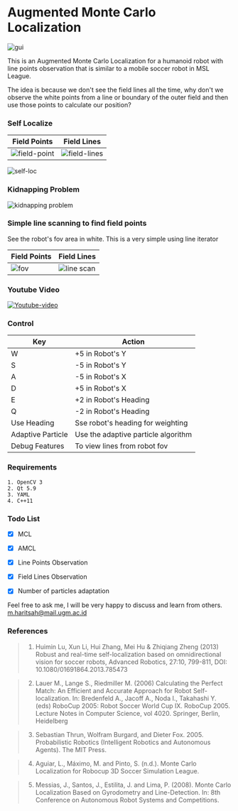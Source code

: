# Augmented Monte Carlo Localization

![gui][GUI]

This is an Augmented Monte Carlo Localization for a humanoid robot with line points observation that is similar to a mobile soccer robot in MSL League.

The idea is because we don't see the field lines all the time, why don't we observe the white points from a line or boundary of the outer field and then use those points to calculate our position?

### Self Localize
|Field Points | Field Lines | 
|---|---|
|![field-point][field_point] | ![field-lines][field_lines] |

![self-loc][self_loc]

### Kidnapping Problem
![kidnapping problem][kidnap]

### Simple line scanning to find field points
See the robot's fov area in white. This is a very simple using line iterator

|Field Points | Field Lines | 
|---|---|
|![fov][robot-fov] | ![line scan][line-scan] |

### Youtube Video
[![Youtube-video](https://img.youtube.com/vi/j8OzGcBkZvM/0.jpg)](https://www.youtube.com/watch?v=j8OzGcBkZvM)

### Control

| Key | Action |
| -------- | -------- |
| W     | +5 in Robot's Y     |
| S     | -5 in Robot's Y     |
| A     | -5 in Robot's X     |
| D     | +5 in Robot's X     |
| E     | +2 in Robot's Heading     |
| Q     | -2 in Robot's Heading     |
| Use Heading | Sse robot's heading for weighting |
| Adaptive Particle | Use the adaptive particle algorithm |
| Debug Features | To view lines from robot fov |

### Requirements

    1. OpenCV 3
    2. Qt 5.9
    3. YAML
    4. C++11

### Todo List

- [x] MCL
- [x] AMCL
- [x] Line Points Observation
- [x] Field Lines Observation
- [x] Number of particles adaptation


Feel free to ask me, I will be very happy to discuss and learn from others. m.haritsah@mail.ugm.ac.id



### References

> 1.  Huimin Lu, Xun Li, Hui Zhang, Mei Hu & Zhiqiang Zheng (2013) Robust and real-time self-localization based on omnidirectional vision for soccer robots, Advanced Robotics, 27:10, 799-811, DOI: 10.1080/01691864.2013.785473 

> 2. Lauer M., Lange S., Riedmiller M. (2006) Calculating the Perfect Match: An Efficient and Accurate Approach for Robot Self-localization. In: Bredenfeld A., Jacoff A., Noda I., Takahashi Y. (eds) RoboCup 2005: Robot Soccer World Cup IX. RoboCup 2005. Lecture Notes in Computer Science, vol 4020. Springer, Berlin, Heidelberg

> 3. Sebastian Thrun, Wolfram Burgard, and Dieter Fox. 2005. Probabilistic Robotics (Intelligent Robotics and Autonomous Agents). The MIT Press. 

> 4. Aguiar, L., Máximo, M. and Pinto, S. (n.d.). Monte Carlo Localization for Robocup 3D Soccer Simulation League.

> 5. Messias, J., Santos, J., Estilita, J. and Lima, P. (2008). Monte Carlo Localization Based on Gyrodometry and Line-Detection. In: 8th Conference on Autonomous Robot Systems and Competitions.


[line-scan]: https://i.imgur.com/yrhnKGx.png

[robot-fov]: https://i.imgur.com/HwwXcNs.png

[field_point]: https://i.imgur.com/zouLCot.png

[field_lines]: https://i.imgur.com/ZDvvFti.png

[self_loc]: https://i.imgur.com/ISZDJvz.gif

[kidnap]: https://i.imgur.com/z9HkNtG.gif

[GUI]: https://i.imgur.com/K0J2ON5.png
